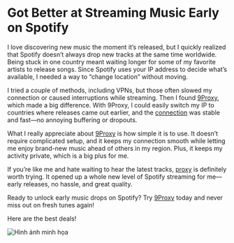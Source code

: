 # Got Better at Streaming Music Early on Spotify

I love discovering new music the moment it’s released, but I quickly realized that Spotify doesn’t always drop new tracks at the same time worldwide. Being stuck in one country meant waiting longer for some of my favorite artists to release songs. Since Spotify uses your IP address to decide what’s available, I needed a way to “change location” without moving.

I tried a couple of methods, including VPNs, but those often slowed my connection or caused interruptions while streaming. Then I found [9Proxy](https://9proxy.com?utm_source=web20&utm_id=donne123/), which made a big difference. With 9Proxy, I could easily switch my IP to countries where releases came out earlier, and the [connection](https://9proxy.com/?utm_source=web20&utm_id=donne123) was stable and fast—no annoying buffering or dropouts.

What I really appreciate about [9Proxy](https://9proxy.com/?utm_source=web20&utm_id=donne123) is how simple it is to use. It doesn’t require complicated setup, and it keeps my connection smooth while letting me enjoy brand-new music ahead of others in my region. Plus, it keeps my activity private, which is a big plus for me.

If you’re like me and hate waiting to hear the latest tracks, [proxy](https://9proxy.com/?utm_source=web20&utm_id=donne123) is definitely worth trying. It opened up a whole new level of Spotify streaming for me—early releases, no hassle, and great quality.

Ready to unlock early music drops on Spotify? Try [9Proxy](https://9proxy.com/?utm_source=web20&utm_id=donne123) today and never miss out on fresh tunes again!

Here are the best deals!

![Hình ảnh minh họa](https://encrypted-tbn0.gstatic.com/images?q=tbn:ANd9GcQUFrcnhmrO95Rwu1Y82uErPBFEc_wj-BC3YA&s)
